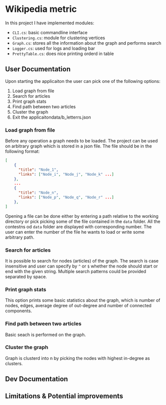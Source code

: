 # Wikipedia metric

In this project I have implemented modules:

- `CLI.cs`: basic commandline interface
- `Clustering.cs`: module for clustering vertices
- `Graph.cs`: stores all the information about the graph and performs search
- `Logger.cs`: used for logs and loading bar
- `PrettyTable.cs`: does nice printing orderd in table

## User Documentation

Upon starting the applicaiton the user can pick one of the following options:

1. Load graph from file
2. Search for articles
3. Print graph stats
4. Find path between two articles
5. Cluster the graph
6. Exit the applicaitondata/b_letterrs.json

### Load graph from file

Before any operation a graph needs to be loaded. The project can be used on arbitrary graph which is stored in a json file. The file should be in the following format:

```json
[
    {
      "title": "Node_1",
      "links": ["Node_i", "Node_j", "Node_k" ...]
    },
    ...
    {
      "title": "Node_n",
      "links": ["Node_p", "Node_q", "Node_r" ...]
    },
]
```

Opening a file can be done either by entering a path relative to the working directory or pick picking some of the file contained in the `data` folder. All the contestns od `data` folder are displayed with corresponding number. The user can enter the number of the file he wants to load or write some arbitrary path.

### Search for articles

It is possible to search for nodes (articles) of the graph. The search is case insensitive and user can specify by `^` or `$` whether the node should start or end with the given string. Multiple search patterns could be provided separated by space.

### Print graph stats

This option prints some basic statistics about the graph, which is number of nodes, edges, average degree of out-degree and number of connected components.

### Find path between two articles

Basic seach is performed on the graph.

### Cluster the graph

Graph is clusterd into n by picking the nodes with highest in-degree as clusters.

## Dev Documentation

## Limitations & Potential improvements

<!-- ## Potential improvements  -->